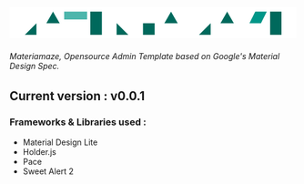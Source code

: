 <img src="https://github.com/an0nh4x0r/Materiamaze/blob/master/assets/images/Materiamaze.gif" />

<h6>Materiamaze, Opensource Admin Template based on Google's Material Design Spec.</h6>

<h2>Current version : v0.0.1</h2>

<h3>Frameworks & Libraries used :</h3>
<ul>
    <li>Material Design Lite</li>
    <li>Holder.js</li>
    <li>Pace</li>
    <li>Sweet Alert 2</li>
</ul>
